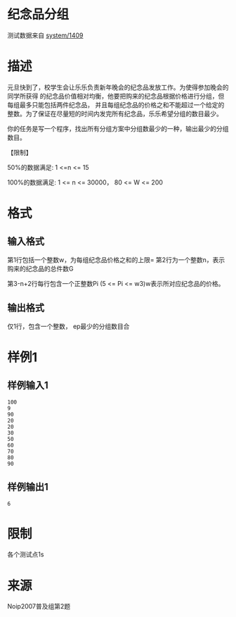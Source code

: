 
# 纪念品分组

> 
测试数据来自 [system/1409](/p/1409)


# 描述

元旦快到了，校学生会让乐乐负责新年晚会的纪念品发放工作。为使得参加晚会的同学所获得 的纪念品价值相对均衡，他要把购来的纪念品根据价格进行分组，但每组最多只能包括两件纪念品， 并且每组纪念品的价格之和不能超过一个给定的整数。为了保证在尽量短的时间内发完所有纪念品，乐乐希望分组的数目最少。 

你的任务是写一个程序，找出所有分组方案中分组数最少的一种，输出最少的分组数目。

【限制】 

50%的数据满足: 1 &lt;=n &lt;= 15 

100%的数据满足: 1 &lt;= n &lt;= 30000， 80 &lt;= W &lt;= 200  

# 格式

## 输入格式

第1行包括一个整数w，为每组纪念品价格之和的上限= 第2行为一个整数n，表示购来的纪念品的总件数G 

第3-n+2行每行包含一个正整数Pi (5 &lt;= Pi &lt;= w3)w表示所对应纪念品的价格。 

## 输出格式

仅1行，包含一个整数， ep最少的分组数目合 

# 样例1

## 样例输入1

```
100
9
90
20
20
30
50
60
70
80
90

```

## 样例输出1

```
6

```

# 限制

各个测试点1s

# 来源

Noip2007普及组第2题
